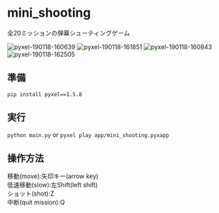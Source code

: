 # mini_shooting
全20ミッションの弾幕シューティングゲーム

![pyxel-190118-160639](https://user-images.githubusercontent.com/25942568/51371343-394fd900-1b3d-11e9-8bab-612840a8085f.png)
![pyxel-190118-161851](https://user-images.githubusercontent.com/25942568/51371342-394fd900-1b3d-11e9-9540-3cb512b093a4.png)
![pyxel-190118-160843](https://user-images.githubusercontent.com/25942568/51371332-381eac00-1b3d-11e9-88da-49d1492f587a.png)
![pyxel-190118-162505](https://user-images.githubusercontent.com/25942568/51371489-a1062400-1b3d-11e9-855b-fcd577fd1e80.png)

## 準備
`pip install pyxel==1.5.8`  

## 実行
`python main.py`
or
`pyxel play app/mini_shooting.pyxapp`

## 操作方法
移動(move):矢印キー(arrow key)  
低速移動(slow):左Shift(left shift)  
ショット(shot):Z  
中断(quit mission):Q  
